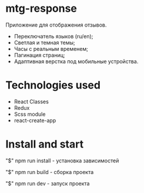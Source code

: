 # mtg-response
Приложение для отображения отзывов.
 - Переключатель языков (ru/en);
 - Светлая и темная темы;
 - Часы с реальным временем;
 - Пагинация страниц;
 - Адаптивная верстка под мобильные устройства.

# Technologies used
 - React Classes
 - Redux
 - Scss module
 - react-create-app

 # Install and start
  "$" npm run install - установка зависимостей

  "$" npm run build - сборка проекта

  "$" npm run dev - запуск проекта